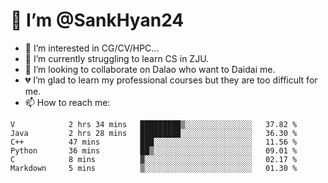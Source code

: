 # 👋 I’m @SankHyan24

- 👀 I’m interested in CG/CV/HPC...
- 🌱 I’m currently struggling to learn CS in ZJU.
- 💞️ I’m looking to collaborate on Dalao who want to Daidai me.
- 💔 I’m glad to learn my professional courses but they are too difficult for me.
- 📫 How to reach me:


<!---
SankHyan24/SankHyan24 is a ✨ special ✨ repository because its `README.md` (this file) appears on your GitHub profile.
You can click the Preview link to take a look at your changes.
--->
<!--START_SECTION:waka-->

```text
V            2 hrs 34 mins   █████████▒░░░░░░░░░░░░░░░   37.82 %
Java         2 hrs 28 mins   █████████░░░░░░░░░░░░░░░░   36.30 %
C++          47 mins         ███░░░░░░░░░░░░░░░░░░░░░░   11.56 %
Python       36 mins         ██▒░░░░░░░░░░░░░░░░░░░░░░   09.01 %
C            8 mins          ▓░░░░░░░░░░░░░░░░░░░░░░░░   02.17 %
Markdown     5 mins          ▒░░░░░░░░░░░░░░░░░░░░░░░░   01.30 %
```

<!--END_SECTION:waka-->

